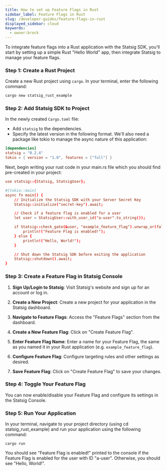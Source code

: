 ```yaml
---
title: How to set up Feature Flags in Rust
sidebar_label: Feature Flags in Rust
slug: /developer-guides/feature-flags-in-rust
displayed_sidebar: cloud
keywords:
  - owner:brock
---
```


To integrate feature flags into a Rust application with the Statsig SDK, you'll start by setting up a simple Rust "Hello World" app, then integrate Statsig to manage your feature flags. 

### Step 1: Create a Rust Project

Create a new Rust project using `cargo`. In your terminal, enter the following command:

```bash
cargo new statsig_rust_example
```

### Step 2: Add Statsig SDK to Project

In the newly created `Cargo.toml` file:

- Add `statsig` to the dependencies.
- Specify the latest version in the following format. We'll also need a package like tokio to manage the async nature of this application:

```toml
[dependencies]
statsig = "0.2.4"
tokio = { version = "1.0", features = ["full"] }
```

Next, begin writing your rust code in your main.rs file which you should find pre-created in your project: 

```toml
use statsig::{Statsig, StatsigUser};

#[tokio::main]
async fn main() {
    // Initialize the Statsig SDK with your Server Secret Key
    Statsig::initialize("secret-key").await;

    // Check if a feature flag is enabled for a user
    let user = StatsigUser::with_user_id("a-user".to_string());

    if Statsig::check_gate(&user, "example_feature_flag").unwrap_or(false) {
        println!("Feature Flag is enabled!");
    } else {
        println!("Hello, World!");
    }

    // Shut down the Statsig SDK before exiting the application
    Statsig::shutdown().await;
}
```

### Step 3: Create a Feature Flag in Statsig Console

1. **Sign Up/Login to Statsig**: Visit Statsig's website and sign up for an account or log in.

2. **Create a New Project**: Create a new project for your application in the Statsig dashboard.

3. **Navigate to Feature Flags**: Access the "Feature Flags" section from the dashboard.

4. **Create a New Feature Flag**: Click on "Create Feature Flag".

5. **Enter Feature Flag Name**: Enter a name for your Feature Flag, the same as you named it in your Rust application (e.g. `example_feature_flag`).

6. **Configure Feature Flag**: Configure targeting rules and other settings as desired.

7. **Save Feature Flag**: Click on "Create Feature Flag" to save your changes.

### Step 4: Toggle Your Feature Flag

You can now enable/disable your Feature Flag and configure its settings in the Statsig Console.

### Step 5: Run Your Application

In your terminal, navigate to your project directory (using cd statsig_rust_example) and run your application using the following command:

```
cargo run
```

You should see "Feature Flag is enabled!" printed to the console if the Feature Flag is enabled for the user with ID "a-user". Otherwise, you should see "Hello, World!".
